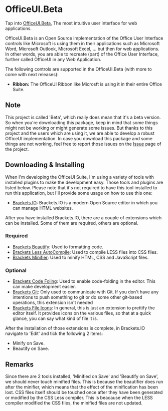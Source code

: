# OfficeUI.Beta

Tap into [OfficeUI.Beta](https://github.com/Kevin-De-Coninck/OfficeUI.Beta), The most intuitive user interface for web applications.

OfficeUI.Beta is an Open Source implementation of the Office User Interface controls like Microsoft is using them in their applications such as Microsoft Word, Microsoft Outlook, Microsoft Excel, ... but then for web applications. In other words, you are able to recreate (part) of the Office User Interface, further called OfficeUI in any Web Application.

The following controls are supported in the OfficeUI.Beta (with more to come with next releases):

* **Ribbon:**       The OfficeUI Ribbon like Microsft is using it in their entire Office Suite.

## Note

This project is called 'Beta', which really does mean that it's a beta version. So when you're downloading this package, keep in mind that some things might not be working or might generate some issues.
But thanks to this project and the users which are using it, we are able to develop a robust OfficeUI implementation. In case you download this package and some things are not working, feel free to report those issues on the [Issue](https://github.com/Kevin-De-Coninck/OfficeUI.Beta/issues) page of the project.

## Downloading & Installing

When I'm developing the OfficeUI Suite, I'm using a variety of tools with installed plugins to make the development easy.
Those tools and plugins are listed below. Please note that it's not required to have this tool installed to run this application, but I'll provide some usage on how to use this one:

* [Brackets.IO](http://brackets.io/): Brackets.IO is a modern Open Source editor in which you can manage HTML websites.

After you have installed Brackets.IO, there are a couple of extensions which can be installed. Some of them are required, others are optional.

### Required

* [Brackets Beautify](https://github.com/drewhamlett/brackets-beautify): Used to formatting code.
* [Brackets Less AutoCompile](https://github.com/jdiehl/brackets-less-autocompile): Used to compile LESS files into CSS files.
* [Brackets Minifier](https://github.com/wylst/brackets-minifier): Used to minify HTML, CSS and JavaScript files.

### Optional

* [Brackets Code Foling](https://github.com/thehogfather/brackets-code-folding): Used to enable code-folding in the editor. This can make development easier.
* [Brackets Git](https://github.com/zaggino/brackets-git): Only used to communicate with Git. If you don't have any intentions to push something to git or do some other git-based operations, this extension isn't needed
* [Brackets File Icons](https://github.com/drewbkoch/Brackets-File-Icons): In general, this is just an extension to prettify the editor itself. It provides icons on the various files, so that at a quick glance, you can say what kind of file it is.

After the installation of those extensions is complete, in Brackets.IO navigate to 'Edit' and tick the following 2 items:

* Minify on Save.
* Beautify on Save.

## Remarks

Since there are 2 tools installed, 'Minified on Save' and 'Beautify on Save', we should never touch minified files. This is because the beautifier does run after the minifier, which means that the effect of the minification has been lost.
CSS files itself should be touched once after they have been generated or modified by the CSS Less compiler. This is beacause when the LESS compiler modified the CSS files, the minified files are not updated.